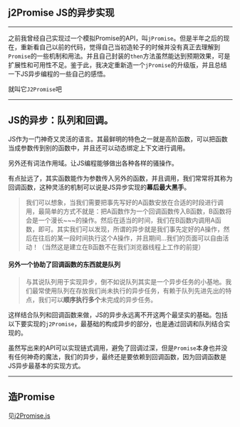 ## j2Promise JS的异步实现

---

之前我曾经自己实现过一个模拟Promise的API，叫`jPromise`。但是半年之后的现在，重新看自己以前的代码，觉得自己当初造轮子的时候并没有真正去理解到`Promise`的一些机制和用法。并且自己封装的`then`方法虽然能达到预期效果，可是扩展性和可用性不足。鉴于此，我决定重新造一个`jPromise`的升级版，并且总结一下JS异步编程的一些自己的感悟。

就叫它`J2Promise`吧

---

## JS的异步：队列和回调。

JS作为一门神奇又灵活的语言。其最鲜明的特色之一就是高阶函数，可以把函数当成参数传到别的函数中，并且还可以动态绑定上下文进行调用。

另外还有词法作用域。让JS编程能够做出各种各样的骚操作。

有点扯远了，其实函数能作为参数传入另外的函数，并且调用，我们常常将其称为回调函数，这种灵活的机制可以说是JS异步实现的**幕后最大黑手**。

> 我们可以想象，当我们需要把事先写好的A函数安放在合适的时段进行调用，最简单的方式不就是：把A函数作为一个回调函数传入B函数，B函数将会是一个漫长~~~的操作。然后在适当的时间，我们在B函数内调用A函数，即可。其实我们可以发现，所谓的异步就是我们事先定好的A操作，然后在往后的某一段时间执行这个A操作，并且期间...我们的页面可以自由活动！（当然这是建立在B函数不在我们浏览器线程上工作的前提）


#### 另外一个协助了回调函数的东西就是**队列**

> 与其说队列用于实现异步，倒不如说队列其实是一个异步任务的小基地。我们最常使用队列在存放我们尚未执行的异步任务，有赖于队列先进先出的特点，我们可以**顺序执行多个**未完成的异步任务。

这样结合队列和回调函数来做，JS的异步永远离不开这两个最坚实的基础。包括以下要实现的`j2Promise`，最基础的构成异步的部分，也是通过回调和队列结合实现的。

虽然写出来的API可以实现链式调用，避免了回调过深，但是`Promise`本身也并没有任何神奇的魔法，我们的异步，最终还是要依赖到回调函数，因为回调函数是JS异步最基本的实现方式。

---

## 造Promise

见[j2Promise.js](https://github.com/kimZLeung/FrontEnd-Learning/blob/master/JS%20others/j2Promise/j2Promise.js)

